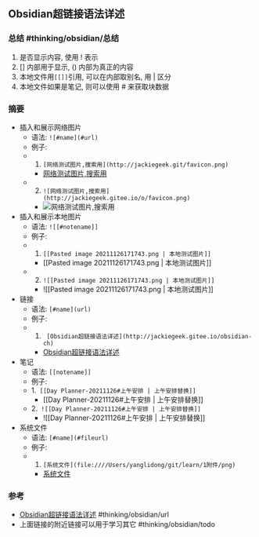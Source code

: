 ##  Obsidian超链接语法详述
### 总结 #thinking/obsidian/总结
1. 是否显示内容, 使用 ! 表示
2. [] 内部用于显示, () 内部为真正的内容
3. 本地文件用`[[]]`引用, 可以在内部取别名,  用 | 区分
4. 本地文件如果是笔记, 则可以使用 # 来获取块数据

### 摘要
- 插入和展示网络图片
	- 语法: `![#name](#url)`
	- 例子:
	- 1. `[网络测试图片,搜索用](http://jackiegeek.git/favicon.png)`
		- [网络测试图片,搜索用](http://jackiegeek.gitee.io/obsidian-chinese-help/assets/images/favicon.png)
	- 2. `![网络测试图片,搜索用](http://jackiegeek.gitee.io/o/favicon.png)`
		- ![网络测试图片,搜索用](http://jackiegeek.gitee.io/obsidian-chinese-help/assets/images/favicon.png)
- 插入和展示本地图片
	- 语法: `![[#notename]]`
	- 例子:
	- 1. `[[Pasted image 20211126171743.png | 本地测试图片]]`
		- [[Pasted image 20211126171743.png | 本地测试图片]]
	- 2. `![[Pasted image 20211126171743.png | 本地测试图片]]`
		- ![[Pasted image 20211126171743.png | 本地测试图片]]
- 链接
	- 语法: `[#name](url)`
	- 例子:
	- 1. ` [Obsidian超链接语法详述](http://jackiegeek.gitee.io/obsidian-ch)`
		-  [Obsidian超链接语法详述](http://jackiegeek.gitee.io/obsidian-chinese-help/08%20%E6%96%87%E7%AB%A0/obsidian%E8%B6%85%E9%93%BE%E6%8E%A5%E8%AF%AD%E6%B3%95%E8%AF%A6%E8%BF%B0/)
- 笔记
	- 语法: `[[notename]]`
	- 例子: 
	- 1.` [[Day Planner-20211126#上午安排 | 上午安排替换]]`
		-  [[Day Planner-20211126#上午安排 | 上午安排替换]]
	- 2.` ![[Day Planner-20211126#上午安排 | 上午安排替换]]`
		- ![[Day Planner-20211126#上午安排 | 上午安排替换]]
- 系统文件
	- 语法: `[#name](#fileurl)`
	- 例子:
	- 1. `[系统文件](file:////Users/yanglidong/git/learn/1附件/png)`
		- [系统文件](file:////Users/yanglidong/git/learn/1附件/png)

### 参考
- [Obsidian超链接语法详述](http://jackiegeek.gitee.io/obsidian-chinese-help/08%20%E6%96%87%E7%AB%A0/obsidian%E8%B6%85%E9%93%BE%E6%8E%A5%E8%AF%AD%E6%B3%95%E8%AF%A6%E8%BF%B0/) #thinking/obsidian/url 
- 上面链接的附近链接可以用于学习其它 #thinking/obsidian/todo  


